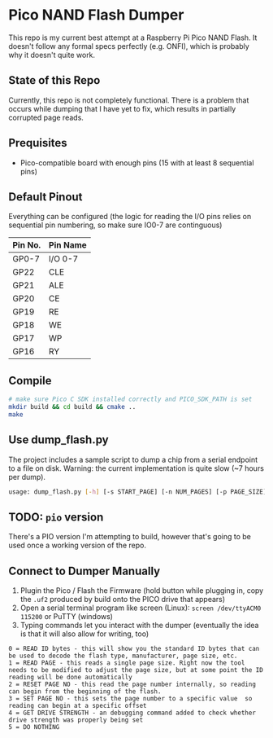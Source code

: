 # Pico NAND Flash Dumper

This repo is my current best attempt at a Raspberry Pi Pico NAND Flash. It doesn't follow any formal specs perfectly (e.g. ONFI), which is probably why it doesn't quite work.
## State of this Repo
Currently, this repo is not completely functional. There is a problem that occurs while dumping that I have yet to fix, which results in partially corrupted page reads.

## Prequisites
- Pico-compatible board with enough pins (15 with at least 8 sequential pins)

## Default Pinout
Everything can be configured (the logic for reading the I/O pins relies on sequential pin numbering, so make sure IO0-7 are continguous)

| Pin No. | Pin Name |
|   -     |     -    |
| GP0-7   | I/O 0-7  |
| GP22    |   CLE    |
| GP21    |   ALE    |
| GP20    |   CE     |
| GP19    |   RE     |
| GP18    |   WE     |
| GP17    |   WP     |
| GP16    |   RY     |

## Compile
```bash
# make sure Pico C SDK installed correctly and PICO_SDK_PATH is set
mkdir build && cd build && cmake ..
make
```

## Use dump\_flash.py
The project includes a sample script to dump a chip from a serial endpoint to a file on disk. Warning: the current implementation is quite slow (~7 hours per dump).
```bash
usage: dump_flash.py [-h] [-s START_PAGE] [-n NUM_PAGES] [-p PAGE_SIZE] [-x OOB_SIZE] [-f FILENAME] [-d DEVNAME] [-b BAUDRATE]
```

## TODO: `pio` version
There's a PIO version I'm attempting to build, however that's going to be used once a working version of the repo.

## Connect to Dumper Manually
1. Plugin the Pico / Flash the Firmware (hold button while plugging in, copy the `.uf2` produced by build onto the PICO drive that appears)
2. Open a serial terminal program like screen (Linux): `screen /dev/ttyACM0 115200` or PuTTY (windows)
3. Typing commands let you interact with the dumper (eventually the idea is that it will also allow for writing, too)
```
0 = READ ID bytes - this will show you the standard ID bytes that can be used to decode the flash type, manufacturer, page size, etc.
1 = READ PAGE - this reads a single page size. Right now the tool needs to be modified to adjust the page size, but at some point the ID reading will be done automatically
2 = RESET PAGE NO - this read the page number internally, so reading can begin from the beginning of the flash.
3 = SET PAGE NO - this sets the page number to a specific value  so reading can begin at a specific offset
4 = GET DRIVE STRENGTH - an debugging command added to check whether drive strength was properly being set
5 = DO NOTHING
```
